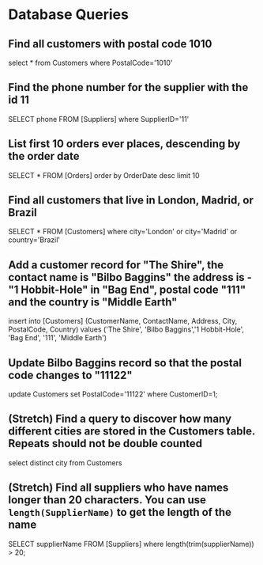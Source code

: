 # Database Queries

## Find all customers with postal code 1010

select * from Customers where PostalCode='1010'


## Find the phone number for the supplier with the id 11
SELECT phone FROM [Suppliers] where SupplierID='11'

## List first 10 orders ever places, descending by the order date
SELECT * FROM [Orders] order by OrderDate desc limit 10

## Find all customers that live in London, Madrid, or Brazil
SELECT * FROM [Customers] where city='London' or city='Madrid' or country='Brazil'

## Add a customer record for "The Shire", the contact name is "Bilbo Baggins" the address is -"1 Hobbit-Hole" in "Bag End", postal code "111" and the country is "Middle Earth"
insert into [Customers] (CustomerName, ContactName, Address, City, PostalCode, Country)
values ('The Shire', 'Bilbo Baggins','1 Hobbit-Hole', 'Bag End', '111', 'Middle Earth')

## Update Bilbo Baggins record so that the postal code changes to "11122"
update Customers set PostalCode='11122' where CustomerID=1;

## (Stretch) Find a query to discover how many different cities are stored in the Customers table. Repeats should not be double counted

select distinct city from Customers

## (Stretch) Find all suppliers who have names longer than 20 characters. You can use `length(SupplierName)` to get the length of the name
SELECT supplierName FROM [Suppliers] where length(trim(supplierName))  > 20;
